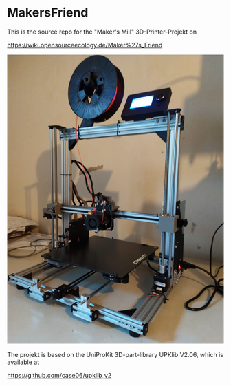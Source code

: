 # MakersFriend
This is the source repo for the "Maker's Mill" 3D-Printer-Projekt on

https://wiki.opensourceecology.de/Maker%27s_Friend


<p><a href="https://raw.githubusercontent.com/case06/MakersFriend/main/doc/bom_src/images/rawimages/IMG_20210419_174041.jpg" target="_blank"><img src="https://raw.githubusercontent.com/case06/MakersFriend/main/doc/bom_src/images/rawimages/IMG_20210419_174041.jpg" alt="Maker's Friend V.0.5" style="max-width:100%;"></a></p>


The projekt is based on the UniProKit 3D-part-library UPKlib V2.06, which is available at 

<a href="https://github.com/case06/upklib_v2"> https://github.com/case06/upklib_v2 </a>






